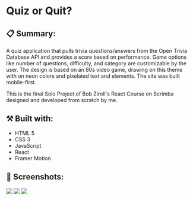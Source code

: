 <h1>Quiz or Quit?</h1>

<h2>📋 Summary:</h2> 
<p>A quiz application that pulls trivia questions/answers from the Open Trivia Database API and provides a score based on performance. 
Game options like number of questions, difficulty, and category are customizable by the user. The design is based on an 80s video game, drawing on this theme with on neon colors and pixelated text and elements. The site was built mobile-first.</p>

<p>This is the final Solo Project of Bob Ziroll's React Course on Scrimba designed and developed from scratch by me.</p>

<h2>⚒️ Built with:</h2>
<ul>
<li>HTML 5</li>
<li>CSS 3</li>
<li>JavaScript</li>
<li>React</li>
<li>Framer Motion</li>
</ul>

<h2>📸 Screenshots:</h2>
<img src="https://res.cloudinary.com/de8tjvy2h/image/upload/v1668706578/Github%20Pages/quiz1_pauwgw.png">
<img src="https://res.cloudinary.com/de8tjvy2h/image/upload/v1668706578/Github%20Pages/quiz2_bsgcfj.png">
<img src="https://res.cloudinary.com/de8tjvy2h/image/upload/v1668706578/Github%20Pages/quiz3_weg3cy.png">
